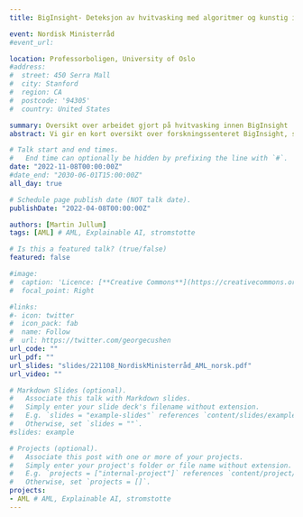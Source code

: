 ```yaml
---
title: BigInsight- Deteksjon av hvitvasking med algoritmer og kunstig intelligens (AI) (in norwegian)

event: Nordisk Ministerråd
#event_url: 

location: Professorboligen, University of Oslo
#address:
#  street: 450 Serra Mall
#  city: Stanford
#  region: CA
#  postcode: '94305'
#  country: United States

summary: Oversikt over arbeidet gjort på hvitvasking innen BigInsight
abstract: Vi gir en kort oversikt over forskningssenteret BigInsight, samt 3 forskningsprosjekter vi har hatt sammen med DNB på hvitvasking. Til slutt gir Lars Erik Bolstad fra DNB noen kommentarer og refleksjoner fra deres side.

# Talk start and end times.
#   End time can optionally be hidden by prefixing the line with `#`.
date: "2022-11-08T00:00:00Z"
#date_end: "2030-06-01T15:00:00Z"
all_day: true

# Schedule page publish date (NOT talk date).
publishDate: "2022-04-08T00:00:00Z"

authors: [Martin Jullum]
tags: [AML] # AML, Explainable AI, stromstotte

# Is this a featured talk? (true/false)
featured: false

#image:
#  caption: 'Licence: [**Creative Commons**](https://creativecommons.org/licenses/by/2.0/deed.no)'
#  focal_point: Right

#links:
#- icon: twitter
#  icon_pack: fab
#  name: Follow
#  url: https://twitter.com/georgecushen
url_code: ""
url_pdf: ""
url_slides: "slides/221108_NordiskMinisterråd_AML_norsk.pdf"
url_video: ""

# Markdown Slides (optional).
#   Associate this talk with Markdown slides.
#   Simply enter your slide deck's filename without extension.
#   E.g. `slides = "example-slides"` references `content/slides/example-slides.md`.
#   Otherwise, set `slides = ""`.
#slides: example

# Projects (optional).
#   Associate this post with one or more of your projects.
#   Simply enter your project's folder or file name without extension.
#   E.g. `projects = ["internal-project"]` references `content/project/deep-learning/index.md`.
#   Otherwise, set `projects = []`.
projects:
- AML # AML, Explainable AI, stromstotte
---
```

